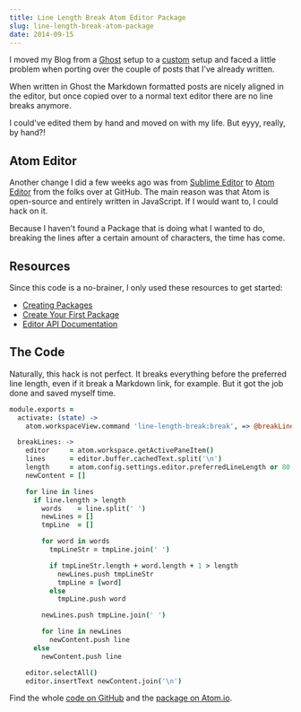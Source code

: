 ```yaml
---
title: Line Length Break Atom Editor Package
slug: line-length-break-atom-package
date: 2014-09-15
---
```


I moved my Blog from a [Ghost](https://ghost.org/) setup to a
[custom](https://github.com/mustardamus/akrasia) setup and faced a little
problem when porting over the couple of posts that I've already written.

When written in Ghost the Markdown formatted posts are nicely aligned in the
editor, but once copied over to a normal text editor there are no line breaks
anymore.

I could've edited them by hand and moved on with my life. But eyyy, really,
by hand?!

## Atom Editor

Another change I did a few weeks ago was from [Sublime Editor](http://www.sublimetext.com/)
to [Atom Editor](https://atom.io/) from
the folks over at GitHub. The main reason was that Atom is open-source and
entirely written in JavaScript. If I would want to, I could hack on it.

Because I haven't found a Package that is doing what I wanted to do, breaking the
lines after a certain amount of characters, the time has come.

## Resources

Since this code is a no-brainer, I only used these resources to get started:

  - [Creating Packages](https://atom.io/docs/v0.127.0/creating-a-package)
  - [Create Your First Package](https://atom.io/docs/v0.127.0/your-first-package)
  - [Editor API Documentation](https://atom.io/docs/api/v0.127.0/Editor)

## The Code

Naturally, this hack is not perfect. It breaks everything before the preferred
line length, even if it break a Markdown link, for example. But it got the
job done and saved myself time.

```coffeescript
module.exports =
  activate: (state) ->
    atom.workspaceView.command 'line-length-break:break', => @breakLines()

  breakLines: ->
    editor     = atom.workspace.getActivePaneItem()
    lines      = editor.buffer.cachedText.split('\n')
    length     = atom.config.settings.editor.preferredLineLength or 80
    newContent = []

    for line in lines
      if line.length > length
        words    = line.split(' ')
        newLines = []
        tmpLine  = []

        for word in words
          tmpLineStr = tmpLine.join(' ')

          if tmpLineStr.length + word.length + 1 > length
            newLines.push tmpLineStr
            tmpLine = [word]
          else
            tmpLine.push word

        newLines.push tmpLine.join(' ')

        for line in newLines
          newContent.push line
      else
        newContent.push line

    editor.selectAll()
    editor.insertText newContent.join('\n')
```

Find the whole [code on GitHub](https://github.com/mustardamus/line-length-break)
and the
[package on Atom.io](https://atom.io/packages/line-length-break).
